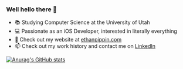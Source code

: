 ### Well hello there 👋

- 📚 Studying Computer Science at the University of Utah
- 💻 Passionate as an iOS Developer, interested in literally everything
- 📝 Check out my website at [ethanpippin.com](https://ethanpippin.com)
- 📫 Check out my work history and contact me on [LinkedIn](https://www.linkedin.com/in/ethan-pippin-b0754a164/)

[![Anurag's GitHub stats](https://github-readme-stats.vercel.app/api?username=LePips&hide=stars&count_private=true&theme=dracula)](https://github.com/anuraghazra/github-readme-stats)

